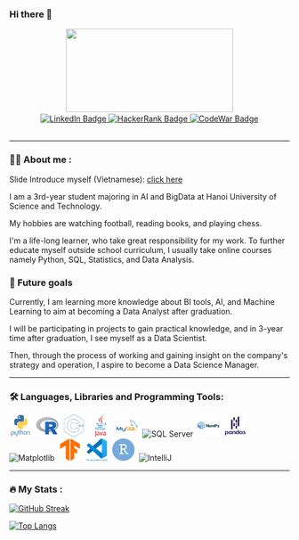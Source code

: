 ### Hi there 👋

<!-- Image -->
<div align="center">
  <img src="https://media.giphy.com/media/dWesBcTLavkZuG35MI/giphy.gif" width="300" height="150"/>
</div>


<!-- Link Social Network -->
<div id="badges" align="center">
  
  <a href="https://www.linkedin.com/in/lehuynhduc16/">
    <img src="https://img.shields.io/badge/LinkedIn-blue?style=for-the-badge&logo=linkedin&logoColor=white" alt="LinkedIn Badge"/>
  </a>
  
  <a href="https://www.hackerrank.com/mcrc1894/">
    <img src="https://img.shields.io/badge/-Hackerrank-2EC866?style=for-the-badge&logo=HackerRank&logoColor=white" alt="HackerRank Badge"/>
  </a>
  
  <a href="https://www.codewars.com/users/lehuynhduc16/">
    <img src="https://img.shields.io/badge/Codewars-B1361E?style=for-the-badge&logo=codewars&logoColor=grey" alt="CodeWar Badge"/>
  </a>
  
</div>


<!-- Counter -->
<div id="badges" align="center">
  <img src="https://komarev.com/ghpvc/?username=lehuynhduc16&style=flat-square&color=blue" alt=""/>
</div>

---

### :scientist: About me :
Slide Introduce myself (Vietnamese): 
[click here](https://drive.google.com/file/d/1pyiYSSW-1AfdAMgSBMjPv9E0MB-or7F5/view?usp=drive_link)

I am a 3rd-year student majoring in AI and BigData at Hanoi University of Science and Technology.

My hobbies are watching football, reading books, and playing chess.

I'm a life-long learner, who take great responsibility for my work. To further educate myself outside school curriculum, I usually take online courses namely Python, SQL, Statistics, and Data Analysis.

### :telescope: Future goals

Currently, I am learning more knowledge about BI tools, AI, and Machine Learning to aim at becoming a Data Analyst after graduation.

I will be participating in projects to gain practical knowledge, and in 3-year time after graduation, I see myself as a Data Scientist.

Then, through the process of working and gaining insight on the company's strategy and operation, I aspire to become a Data Science Manager.

---

### :hammer_and_wrench: Languages, Libraries and Programming Tools:
<div>
  <img src="https://github.com/devicons/devicon/blob/master/icons/python/python-original-wordmark.svg" title="Python" alt="Python" width="40" height="40"/>&nbsp;
  <img src="https://github.com/devicons/devicon/blob/master/icons/r/r-original.svg" title="R" alt="R" width="40" height="40"/>&nbsp;
  <img src="https://github.com/devicons/devicon/blob/master/icons/cplusplus/cplusplus-line.svg" title="C++" alt="C++" width="40" height="40"/>&nbsp;
  <img src="https://github.com/devicons/devicon/blob/master/icons/java/java-original-wordmark.svg" title="Java" alt="Java" width="40" height="40"/>&nbsp;
  <img src="https://github.com/devicons/devicon/blob/master/icons/mysql/mysql-original-wordmark.svg" title="MySQL"  alt="MySQL" width="40" height="40"/>&nbsp;
  <img src="https://www.svgrepo.com/download/303229/microsoft-sql-server-logo.svg" title="SQL Server"  alt="SQL Server" width="40" height="40"/>&nbsp;
  <img src="https://github.com/devicons/devicon/blob/master/icons/numpy/numpy-original-wordmark.svg" title="Numpy"  alt="Numpy" width="40" height="40"/>&nbsp;
  <img src="https://github.com/devicons/devicon/blob/master/icons/pandas/pandas-original-wordmark.svg" title="Pandas"  alt="Pandas" width="40" height="40"/>&nbsp;
  <img src="https://upload.wikimedia.org/wikipedia/commons/thumb/8/84/Matplotlib_icon.svg/2048px-Matplotlib_icon.svg.png" title="Matplotlib"  alt="Matplotlib" width="40" height="40"/>&nbsp;
  <img src="https://github.com/devicons/devicon/blob/master/icons/tensorflow/tensorflow-original.svg" title="Tensorflow"  alt="Tensorflow" width="40" height="40"/>&nbsp;
  <img src="https://github.com/devicons/devicon/blob/master/icons/vscode/vscode-original-wordmark.svg" title="VS Code"  alt="VS Code" width="40" height="40"/>&nbsp;
  <img src="https://github.com/devicons/devicon/blob/master/icons/rstudio/rstudio-original.svg" title="R Studio"  alt="R Studio" width="40" height="40"/>&nbsp;
  <img src="https://upload.wikimedia.org/wikipedia/commons/thumb/9/9c/IntelliJ_IDEA_Icon.svg/768px-IntelliJ_IDEA_Icon.svg.png?20200803071016" title="IntelliJ"  alt="IntelliJ" width="40" height="40"/>&nbsp;
</div>

---

### :fire: My Stats :

[![GitHub Streak](http://github-readme-streak-stats.herokuapp.com?user=lehuynhduc16&theme=dark&hide_border=true&border_radius=5)](https://git.io/streak-stats)

[![Top Langs](https://github-readme-stats.vercel.app/api/top-langs/?username=lehuynhduc16&layout=compact&theme=vision-friendly-dark)](https://github.com/anuraghazra/github-readme-stats)


